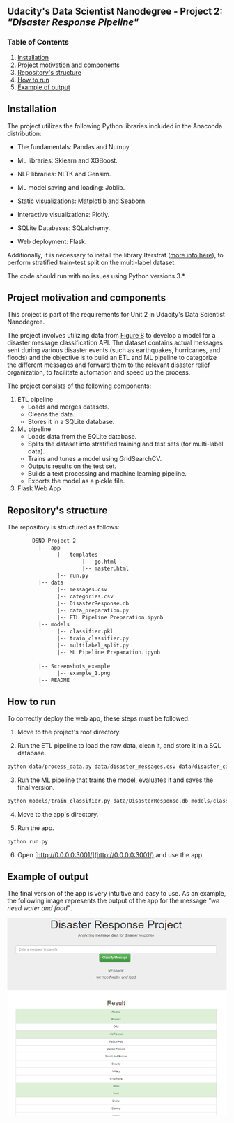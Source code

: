 ## Udacity's Data Scientist Nanodegree - Project 2: *"Disaster Response Pipeline"*

### Table of Contents

1. [Installation](#installation)
2. [Project motivation and components](#motivation_components)
3. [Repository's structure](#structure)
4. [How to run](#how_to_run)
5. [Example of output](#output)

## Installation <a name="installation"></a>

The project utilizes the following Python libraries included in the Anaconda distribution:

- The fundamentals: Pandas and Numpy. 

- ML libraries: Sklearn and XGBoost. 

- NLP libraries: NLTK and Gensim. 

- ML model saving and loading: Joblib. 

- Static visualizations: Matplotlib and Seaborn. 

- Interactive visualizations: Plotly. 

- SQLite Databases: SQLalchemy. 

- Web deployment: Flask. 

Additionally, it is necessary to install the library Iterstrat ([more info here](https://github.com/trent-b/iterative-stratification)), to perform stratified train-test split on the multi-label dataset. 

The code should run with no issues using Python versions 3.*.

## Project motivation and components <a name="motivation_components"></a>

This project is part of the requirements for Unit 2 in Udacity's Data Scientist Nanodegree. 

The project involves utilizing data from [Figure 8](https://appen.com/) to develop a model for a disaster message classification API. The dataset contains actual messages sent during various disaster events (such as earthquakes, hurricanes, and floods) and the objective is to build an ETL and ML pipeline to categorize the different messages and forward them to the relevant disaster relief organization, to facilitate automation and speed up the process.

The project consists of the following components:

1. ETL pipeline
	- Loads and merges datasets. 
	- Cleans the data. 
	- Stores it in a SQLite database. 
2. ML pipeline
	- Loads data from the SQLite database. 
	- Splits the dataset into stratified training and test sets (for multi-label data).
    - Trains and tunes a model using GridSearchCV. 
    - Outputs results on the test set.  
	- Builds a text processing and machine learning pipeline. 
	- Exports the model as a pickle file. 
3. Flask Web App



## Repository's structure <a name="structure"></a>

The repository is structured as follows:

~~~~~~~
        DSND-Project-2
          |-- app                            
                |-- templates                
                        |-- go.html
                        |-- master.html
                |-- run.py                   
          |-- data
                |-- messages.csv     
                |-- categories.csv   
                |-- DisasterResponse.db      
                |-- data_preparation.py  
                |-- ETL Pipeline Preparation.ipynb  
          |-- models
                |-- classifier.pkl    
                |-- train_classifier.py  
                |-- multilabel_split.py 
                |-- ML Pipeline Preparation.ipynb  

          |-- Screenshots_example 
                |-- example_1.png
          |-- README
~~~~~~~


## How to run<a name = "how_to_run"></a>

To correctly deploy the web app, these steps must be followed:

1. Move to the project's root directory. 

2. Run the ETL pipeline to load the raw data, clean it, and store it in a SQL database. 

```python 
python data/process_data.py data/disaster_messages.csv data/disaster_categories.csv data/DisasterResponse.db 
```

3. Run the ML pipeline that trains the model, evaluates it and saves the final version. 

```python 
python models/train_classifier.py data/DisasterResponse.db models/classifier.pkl 
```

4. Move to the app's directory.  

5. Run the app.
```python 
python run.py
```

6. Open [http://0.0.0.0:3001/](http://0.0.0.0:3001/) and use the app. 

## Example of output <a name="output"></a>

The final version of the app is very intuitive and easy to use. As an example, the following image represents the output of the app for the message *"we need water and food"*. 

![example output](./Screenshots%20example/example_1.png)
